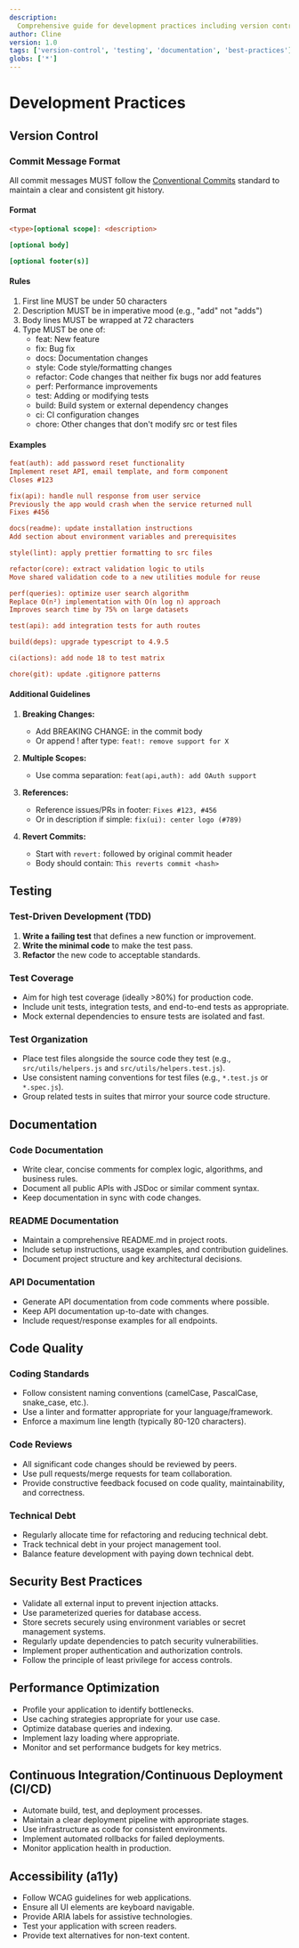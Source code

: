 ```yaml
---
description:
  Comprehensive guide for development practices including version control, testing, and documentation standards.
author: Cline
version: 1.0
tags: ['version-control', 'testing', 'documentation', 'best-practices']
globs: ['*']
---
```


# Development Practices

## Version Control

### Commit Message Format

All commit messages MUST follow the [Conventional Commits](https://www.conventionalcommits.org/) standard to maintain a
clear and consistent git history.

#### Format

```ini
<type>[optional scope]: <description>

[optional body]

[optional footer(s)]
```

#### Rules

1. First line MUST be under 50 characters
2. Description MUST be in imperative mood (e.g., "add" not "adds")
3. Body lines MUST be wrapped at 72 characters
4. Type MUST be one of:
   - feat: New feature
   - fix: Bug fix
   - docs: Documentation changes
   - style: Code style/formatting changes
   - refactor: Code changes that neither fix bugs nor add features
   - perf: Performance improvements
   - test: Adding or modifying tests
   - build: Build system or external dependency changes
   - ci: CI configuration changes
   - chore: Other changes that don't modify src or test files

#### Examples

```ini
feat(auth): add password reset functionality
Implement reset API, email template, and form component
Closes #123

fix(api): handle null response from user service
Previously the app would crash when the service returned null
Fixes #456

docs(readme): update installation instructions
Add section about environment variables and prerequisites

style(lint): apply prettier formatting to src files

refactor(core): extract validation logic to utils
Move shared validation code to a new utilities module for reuse

perf(queries): optimize user search algorithm
Replace O(n²) implementation with O(n log n) approach
Improves search time by 75% on large datasets

test(api): add integration tests for auth routes

build(deps): upgrade typescript to 4.9.5

ci(actions): add node 18 to test matrix

chore(git): update .gitignore patterns
```

#### Additional Guidelines

1. **Breaking Changes:**

   - Add BREAKING CHANGE: in the commit body
   - Or append ! after type: `feat!: remove support for X`

2. **Multiple Scopes:**

   - Use comma separation: `feat(api,auth): add OAuth support`

3. **References:**

   - Reference issues/PRs in footer: `Fixes #123, #456`
   - Or in description if simple: `fix(ui): center logo (#789)`

4. **Revert Commits:**
   - Start with `revert:` followed by original commit header
   - Body should contain: `This reverts commit <hash>`

## Testing

### Test-Driven Development (TDD)

1. **Write a failing test** that defines a new function or improvement.
2. **Write the minimal code** to make the test pass.
3. **Refactor** the new code to acceptable standards.

### Test Coverage

- Aim for high test coverage (ideally >80%) for production code.
- Include unit tests, integration tests, and end-to-end tests as appropriate.
- Mock external dependencies to ensure tests are isolated and fast.

### Test Organization

- Place test files alongside the source code they test (e.g., `src/utils/helpers.js` and `src/utils/helpers.test.js`).
- Use consistent naming conventions for test files (e.g., `*.test.js` or `*.spec.js`).
- Group related tests in suites that mirror your source code structure.

## Documentation

### Code Documentation

- Write clear, concise comments for complex logic, algorithms, and business rules.
- Document all public APIs with JSDoc or similar comment syntax.
- Keep documentation in sync with code changes.

### README Documentation

- Maintain a comprehensive README.md in project roots.
- Include setup instructions, usage examples, and contribution guidelines.
- Document project structure and key architectural decisions.

### API Documentation

- Generate API documentation from code comments where possible.
- Keep API documentation up-to-date with changes.
- Include request/response examples for all endpoints.

## Code Quality

### Coding Standards

- Follow consistent naming conventions (camelCase, PascalCase, snake_case, etc.).
- Use a linter and formatter appropriate for your language/framework.
- Enforce a maximum line length (typically 80-120 characters).

### Code Reviews

- All significant code changes should be reviewed by peers.
- Use pull requests/merge requests for team collaboration.
- Provide constructive feedback focused on code quality, maintainability, and correctness.

### Technical Debt

- Regularly allocate time for refactoring and reducing technical debt.
- Track technical debt in your project management tool.
- Balance feature development with paying down technical debt.

## Security Best Practices

- Validate all external input to prevent injection attacks.
- Use parameterized queries for database access.
- Store secrets securely using environment variables or secret management systems.
- Regularly update dependencies to patch security vulnerabilities.
- Implement proper authentication and authorization controls.
- Follow the principle of least privilege for access controls.

## Performance Optimization

- Profile your application to identify bottlenecks.
- Use caching strategies appropriate for your use case.
- Optimize database queries and indexing.
- Implement lazy loading where appropriate.
- Monitor and set performance budgets for key metrics.

## Continuous Integration/Continuous Deployment (CI/CD)

- Automate build, test, and deployment processes.
- Maintain a clear deployment pipeline with appropriate stages.
- Use infrastructure as code for consistent environments.
- Implement automated rollbacks for failed deployments.
- Monitor application health in production.

## Accessibility (a11y)

- Follow WCAG guidelines for web applications.
- Ensure all UI elements are keyboard navigable.
- Provide ARIA labels for assistive technologies.
- Test your application with screen readers.
- Provide text alternatives for non-text content.
